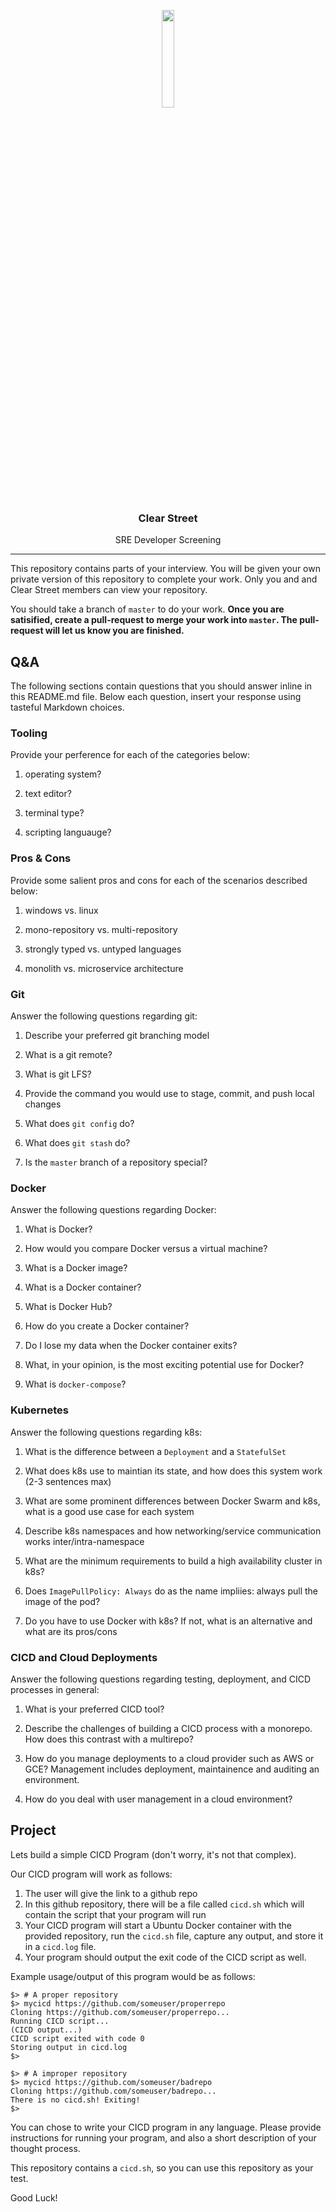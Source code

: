  <div class="center">
<p align="center"><img src="https://user-images.githubusercontent.com/523933/49741959-91a1da00-fc65-11e8-911f-521331f87174.png" align="center" width="20%" height="20%"></p>
  <h3 align="center">Clear Street</h3>
  <p align="center">
  SRE Developer Screening
</p>
</div>

---

This repository contains parts of your interview. You will be given your own private version of this repository to complete your work. Only you and and Clear Street members can view your repository.

You should take a branch of `master` to do your work. **Once you are satisified, create a pull-request to merge your work into `master`. The pull-request will let us know you are finished.**

## Q&A

The following sections contain questions that you should answer inline in this README.md file. Below each question, insert your response using tasteful Markdown choices.

### Tooling

Provide your perference for each of the categories below:

1. operating system?

1. text editor?

1. terminal type?

1. scripting languauge?

### Pros & Cons

Provide some salient pros and cons for each of the scenarios described below:

1. windows vs. linux

1. mono-repository vs. multi-repository

1. strongly typed vs. untyped languages

1. monolith vs. microservice architecture


### Git

Answer the following questions regarding git:

1. Describe your preferred git branching model

1. What is a git remote?

1. What is git LFS?

1. Provide the command you would use to stage, commit, and push local changes

1. What does `git config` do?

1. What does `git stash` do?

1. Is the `master` branch of a repository special?

### Docker

Answer the following questions regarding Docker:

1. What is Docker?

1. How would you compare Docker versus a virtual machine?

1. What is a Docker image?

1. What is a Docker container?

1. What is Docker Hub?

1. How do you create a Docker container?

1. Do I lose my data when the Docker container exits?

1. What, in your opinion, is the most exciting potential use for Docker?

1. What is `docker-compose`?

### Kubernetes

Answer the following questions regarding k8s:

1. What is the difference between a `Deployment` and a `StatefulSet`

1. What does k8s use to maintian its state, and how does this system work (2-3 sentences max)

1. What are some prominent differences between Docker Swarm and k8s, what is a good use case for each system

1. Describe k8s namespaces and how networking/service communication works inter/intra-namespace

1. What are the minimum requirements to build a high availability cluster in k8s?

1. Does `ImagePullPolicy: Always` do as the name impliies: always pull the image of the pod?

1. Do you have to use Docker with k8s? If not, what is an alternative and what are its pros/cons

### CICD and Cloud Deployments

Answer the following questions regarding testing, deployment, and CICD processes in general:

1. What is your preferred CICD tool?

1. Describe the challenges of building a CICD process with a monorepo. How does this contrast with a multirepo?

1. How do you manage deployments to a cloud provider such as AWS or GCE? Management includes deployment, maintainence and auditing an environment.

1. How do you deal with user management in a cloud environment?


## Project

Lets build a simple CICD Program (don't worry, it's not that complex).

Our CICD program will work as follows:

1. The user will give the link to a github repo
2. In this github repository, there will be a file called `cicd.sh` which will contain the script that your program will run
3. Your CICD program will start a Ubuntu Docker container with the provided repository, run the `cicd.sh` file, capture any output, and store it in a `cicd.log` file.
4. Your program should output the exit code of the CICD script as well.

Example usage/output of this program would be as follows:

```
$> # A proper repository
$> mycicd https://github.com/someuser/properrepo
Cloning https://github.com/someuser/properrepo...
Running CICD script...
(CICD output...)
CICD script exited with code 0
Storing output in cicd.log
$>
```

```
$> # A improper repository
$> mycicd https://github.com/someuser/badrepo
Cloning https://github.com/someuser/badrepo...
There is no cicd.sh! Exiting!
$>
```

You can chose to write your CICD program in any language. Please provide instructions for running your program, and also a short description of your thought process.

This repository contains a `cicd.sh`, so you can use this repository as your test.

Good Luck!
